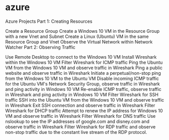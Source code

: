 # azure
Azure Projects
Part 1: Creating Resources

Create a Resource Group
Create a Windows 10 VM in the Resource Group with a new Vnet and Subnet
Create a Linux (Ubuntu) VM in the same Resource Group and Vnet
Observe the Virtual Network within Network Watcher
Part 2: Observing Traffic

Use Remote Desktop to connect to the Windows 10 VM
Install Wireshark within the Windows 10 VM
Filter Wireshark for ICMP traffic
Ping the Ubuntu VM from the Windows 10 VM and observe traffic in Wireshark
Ping a public website and observe traffic in Wireshark
Initiate a perpetual/non-stop ping from the Windows 10 VM to the Ubuntu VM
Disable incoming ICMP traffic for the Ubuntu VM's Network Security Group, observe traffic in Wireshark and ping activity in Windows 10 VM
Re-enable ICMP traffic, observe traffic in Wireshark and ping activity in Windows 10 VM
Filter Wireshark for SSH traffic
SSH into the Ubuntu VM from the Windows 10 VM and observe traffic in Wireshark
Exit SSH connection and observe traffic in Wireshark
Filter Wireshark for DHCP traffic
Attempt to renew the IP address for Windows 10 VM and observe traffic in Wireshark
Filter Wireshark for DNS traffic
Use nslookup to see the IP addresses of google.com and disney.com and observe traffic in Wireshark
Filter Wireshark for RDP traffic and observe non-stop traffic due to the constant live stream of the RDP protocol.
